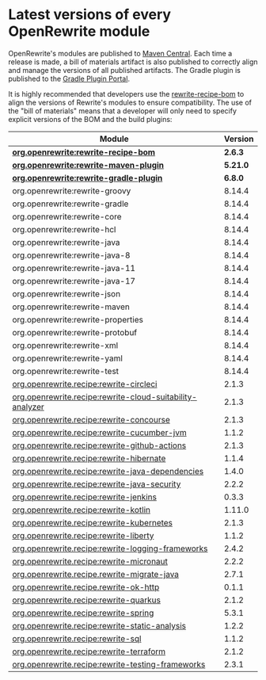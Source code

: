 # Latest versions of every OpenRewrite module

OpenRewrite's modules are published to [Maven Central](https://search.maven.org/search?q=org.openrewrite). Each time a release is made, a bill of materials artifact is also published to correctly align and manage the versions of all published artifacts. The Gradle plugin is published to the [Gradle Plugin Portal](https://plugins.gradle.org/plugin/org.openrewrite.rewrite).

It is highly recommended that developers use the [rewrite-recipe-bom](https://github.com/openrewrite/rewrite-recipe-bom) to align the versions of Rewrite's modules to ensure compatibility. The use of the "bill of materials" means that a developer will only need to specify explicit versions of the BOM and the build plugins:

| Module                                                                                                                          | Version   |
| --------------------------------------------------------------------------------------------------------------------------------| ----------|
| [**org.openrewrite:rewrite-recipe-bom**](https://github.com/openrewrite/rewrite-recipe-bom)                                     | **2.6.3** |
| [**org.openrewrite:rewrite-maven-plugin**](https://github.com/openrewrite/rewrite-maven-plugin)                                 | **5.21.0** |
| [**org.openrewrite:rewrite-gradle-plugin**](https://github.com/openrewrite/rewrite-gradle-plugin)                               | **6.8.0** |
| org.openrewrite:rewrite-groovy                                                                                                  | 8.14.4    |
| org.openrewrite:rewrite-gradle                                                                                                  | 8.14.4    |
| org.openrewrite:rewrite-core                                                                                                    | 8.14.4    |
| org.openrewrite:rewrite-hcl                                                                                                     | 8.14.4    |
| org.openrewrite:rewrite-java                                                                                                    | 8.14.4    |
| org.openrewrite:rewrite-java-8                                                                                                  | 8.14.4    |
| org.openrewrite:rewrite-java-11                                                                                                 | 8.14.4    |
| org.openrewrite:rewrite-java-17                                                                                                 | 8.14.4    |
| org.openrewrite:rewrite-json                                                                                                    | 8.14.4    |
| org.openrewrite:rewrite-maven                                                                                                   | 8.14.4    |
| org.openrewrite:rewrite-properties                                                                                              | 8.14.4    |
| org.openrewrite:rewrite-protobuf                                                                                                | 8.14.4    |
| org.openrewrite:rewrite-xml                                                                                                     | 8.14.4    |
| org.openrewrite:rewrite-yaml                                                                                                    | 8.14.4    |
| org.openrewrite:rewrite-test                                                                                                    | 8.14.4    |
| [org.openrewrite.recipe:rewrite-circleci](https://github.com/openrewrite/rewrite-circleci)                                      | 2.1.3     |
| [org.openrewrite.recipe:rewrite-cloud-suitability-analyzer](https://github.com/openrewrite/rewrite-cloud-suitability-analyzer)  | 2.1.3    |
| [org.openrewrite.recipe:rewrite-concourse](https://github.com/openrewrite/rewrite-concourse)                                    | 2.1.3     |
| [org.openrewrite.recipe:rewrite-cucumber-jvm](https://github.com/openrewrite/rewrite-cucumber-jvm)                              | 1.1.2    |
| [org.openrewrite.recipe:rewrite-github-actions](https://github.com/openrewrite/rewrite-github-actions)                          | 2.1.3    |
| [org.openrewrite.recipe:rewrite-hibernate](https://github.com/openrewrite/rewrite-hibernate)                                    | 1.1.4    |
| [org.openrewrite.recipe:rewrite-java-dependencies](https://github.com/openrewrite/rewrite-java-dependencies)                    | 1.4.0     |
| [org.openrewrite.recipe:rewrite-java-security](https://github.com/openrewrite/rewrite-java-security)                            | 2.2.2     |
| [org.openrewrite.recipe:rewrite-jenkins](https://github.com/openrewrite/rewrite-jenkins)                                        | 0.3.3     |
| [org.openrewrite.recipe:rewrite-kotlin](https://github.com/openrewrite/rewrite-kotlin)                                          | 1.11.0     |
| [org.openrewrite.recipe:rewrite-kubernetes](https://github.com/openrewrite/rewrite-kubernetes)                                  | 2.1.3    |
| [org.openrewrite.recipe:rewrite-liberty](https://github.com/openrewrite/rewrite-liberty)                                        | 1.1.2     |
| [org.openrewrite.recipe:rewrite-logging-frameworks](https://github.com/openrewrite/rewrite-logging-frameworks)                  | 2.4.2     | <!--Update-->
| [org.openrewrite.recipe:rewrite-micronaut](https://github.com/openrewrite/rewrite-micronaut)                                    | 2.2.2     | <!--Update-->
| [org.openrewrite.recipe.rewrite-migrate-java](https://github.com/openrewrite/rewrite-migrate-java)                              | 2.7.1     | <!--Update-->
| [org.openrewrite.recipe.rewrite-ok-http](https://github.com/openrewrite/rewrite-okhttp)                                         | 0.1.1     |
| [org.openrewrite.recipe:rewrite-quarkus](https://github.com/openrewrite/rewrite-quarkus)                                        | 2.1.2     | <!--Update-->
| [org.openrewrite.recipe:rewrite-spring](https://github.com/openrewrite/rewrite-spring)                                          | 5.3.1     | <!--Update-->
| [org.openrewrite.recipe:rewrite-static-analysis](https://github.com/openrewrite/rewrite-static-analysis)                        | 1.2.2     | <!--Update-->
| [org.openrewrite.recipe:rewrite-sql](https://github.com/openrewrite/rewrite-sql)                                                | 1.1.2     |
| [org.openrewrite.recipe:rewrite-terraform](https://github.com/openrewrite/rewrite-terraform)                                    | 2.1.2     |
| [org.openrewrite.recipe:rewrite-testing-frameworks](https://github.com/openrewrite/rewrite-testing-frameworks)                  | 2.3.1     | <!--Update-->
